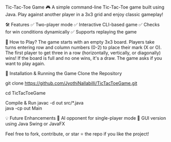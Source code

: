 Tic-Tac-Toe Game 🎮
A simple command-line Tic-Tac-Toe game built using Java. Play against another player in a 3x3 grid and enjoy classic gameplay!

🛠 Features
✅ Two-player mode
✅ Interactive CLI-based game
✅ Checks for win conditions dynamically
✅ Supports replaying the game

📜 How to Play?
The game starts with an empty 3x3 board.
Players take turns entering row and column numbers (0-2) to place their mark (X or O).
The first player to get three in a row (horizontally, vertically, or diagonally) wins!
If the board is full and no one wins, it's a draw.
The game asks if you want to play again.

🚀 Installation & Running the Game
Clone the Repository

git clone https://github.com/JyothiNallabilli/TicTacToeGame.git

cd TicTacToeGame

Compile & Run
javac -d out src/*.java  
java -cp out Main  

💡 Future Enhancements
🔹 AI opponent for single-player mode
🔹 GUI version using Java Swing or JavaFX

Feel free to fork, contribute, or star ⭐ the repo if you like the project! 
